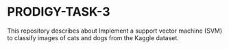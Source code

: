# PRODIGY-TASK-3
This repository describes about Implement a support vector machine (SVM) to classify images of cats and dogs from the Kaggle dataset.

